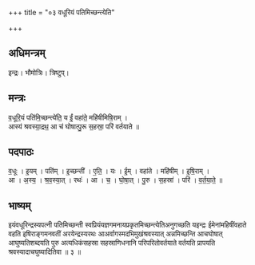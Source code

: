 +++
title = "०३ वधूरियं पतिमिच्छन्त्येति"

+++
## अधिमन्त्रम्
इन्द्रः। भौमोत्रिः। त्रिष्टुप्।

## मन्त्रः
व॒धूरि॒यं पति॑मि॒च्छन्त्ये॑ति॒ य ईं॒ वहा॑ते॒ महि॑षीमिषि॒राम् ।  
आस्य॑ श्रवस्या॒द्रथ॒ आ च॑ घोषात्पु॒रू स॒हस्रा॒ परि॑ वर्तयाते ॥

## पदपाठः
व॒धूः । इ॒यम् । पति॑म् । इ॒च्छन्ती॑ । ए॒ति॒ । यः । ई॒म् । वहा॑ते । महि॑षीम् । इ॒षि॒राम् ।  
आ । अ॒स्य॒ । श्र॒व॒स्या॒त् । रथः॑ । आ । च॒ । घो॒षा॒त् । पु॒रु । स॒हस्रा॑ । परि॑ । व॒र्त॒या॒ते॒ ॥

## भाष्यम्
इयंवधूरिन्द्रस्यपत्नी पतिमिच्छन्ती स्वप्रियंयज्ञगमनायप्रकृतमिच्छन्त्येतिअनुगच्छति यइन्द्रः ईमेनांमहिषींवहाते वहति इषिराङ्गमनवतीं अरयेन्द्रस्यरथः आअर्वागस्मदभिमुखंश्रवस्यात् अन्नमिच्छन्ति आचघोषात् आघुष्यतिशब्दयति पुरु अत्यधिकंसहस्रा सहस्राणिधनानि परिपरितोवर्तयाते वर्तयति प्रापयति श्रवस्यादाचघुष्यादितिवा ॥ ३ ॥